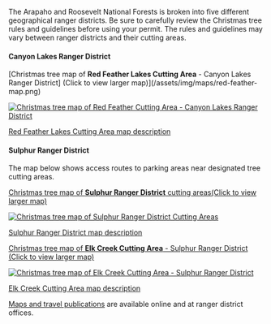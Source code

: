 The Arapaho and Roosevelt National Forests is broken into five different geographical ranger districts. Be sure to carefully review the Christmas tree rules and guidelines before using your permit. The rules and guidelines may vary between ranger districts and their cutting areas.

#### Canyon Lakes Ranger District

[Christmas tree map of **Red Feather Lakes Cutting Area** - Canyon Lakes Ranger District] (Click to view larger map)](/assets/img/maps/red-feather-map.png)

[![Christmas tree map of Red Feather Cutting Area - Canyon Lakes Ranger District](/assets/img/maps/red-feather-map.png)](/assets/img/maps/red-feather-map.png)

[Red Feather Lakes Cutting Area map description](/christmas-trees/forests/arp/maps/red-feather-lakes)

#### Sulphur Ranger District

The map below shows access routes to parking areas near designated tree cutting areas.

[Christmas tree map of **Sulphur Ranger District** cutting areas(Click to view larger map)](/assets/img/maps/sulphur-map.png)

[![Christmas tree map of Sulphur Ranger District Cutting Areas](/assets/img/maps/sulphur-map.png)](/assets/img/maps/sulphur-map.png)

[Sulphur Ranger District map description](/christmas-trees/forests/arp/maps/sulphur)

[Christmas tree map of **Elk Creek Cutting Area** - Sulphur Ranger District (Click to view larger map)](/assets/img/maps/elk-creek-map.png)

[![Christmas tree map of Elk Creek Cutting Area - Sulphur Ranger District](/assets/img/maps/elk-creek-map.png)](/assets/img/maps/elk-creek-map.png)

[Elk Creek Cutting Area map description](/christmas-trees/forests/arp/maps/elk-creek)

[Maps and travel publications](https://www.fs.usda.gov/main/arp/maps-pubs "Arapaho and Roosevelt
    maps and publications")
    are available online and at ranger district offices.
